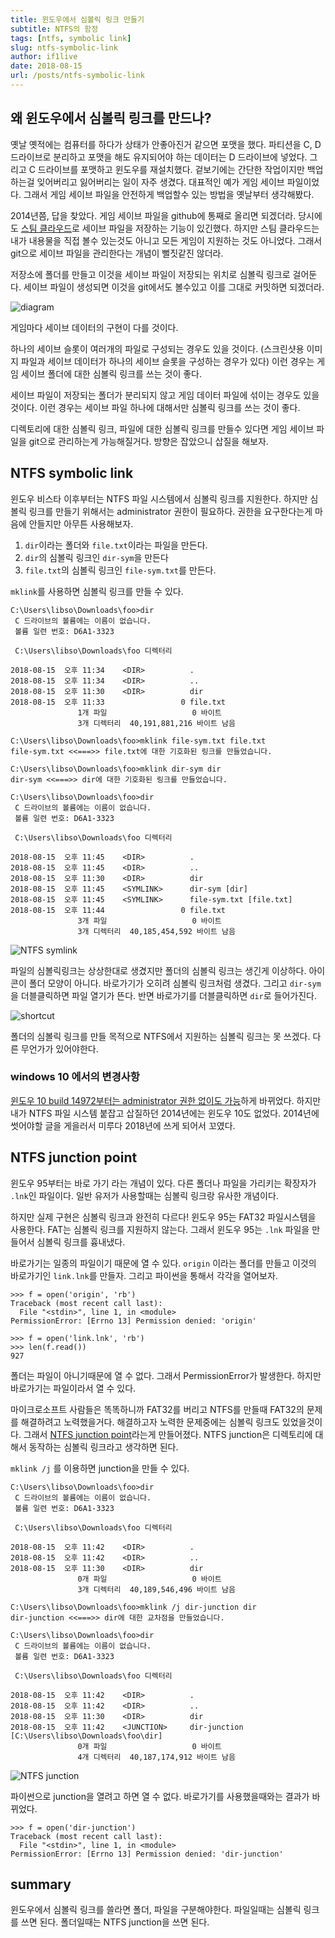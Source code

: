 ```yaml
---
title: 윈도우에서 심볼릭 링크 만들기
subtitle: NTFS의 함정
tags: [ntfs, symbolic link]
slug: ntfs-symbolic-link
author: if1live
date: 2018-08-15
url: /posts/ntfs-symbolic-link
---
```



## 왜 윈도우에서 심볼릭 링크를 만드나?
옛날 옛적에는 컴퓨터를 하다가 상태가 안좋아진거 같으면 포맷을 했다. 
파티션을 C, D 드라이브로 분리하고 포맷을 해도 유지되어야 하는 데이터는 D 드라이브에 넣었다.
그리고 C 드라이브를 포맷하고 윈도우를 재설치했다.
겉보기에는 간단한 작업이지만 백업하는걸 잊어버리고 잃어버리는 일이 자주 생겼다.
대표적인 예가 게임 세이브 파일이었다.
그래서 게임 세이브 파일을 안전하게 백업할수 있는 방법을 옛날부터 생각해봤다.

2014년쯤, 답을 찾았다.
게임 세이브 파일을 github에 통째로 올리면 되겠더라.
당시에도 [스팀 클라우드][steam-cloud]로 세이브 파일을 저장하는 기능이 있긴했다.
하지만 스팀 클라우드는 내가 내용물을 직접 볼수 있는것도 아니고 모든 게임이 지원하는 것도 아니었다.
그래서 git으로 세이브 파일을 관리한다는 개념이 뻘짓같진 않더라.

저장소에 폴더를 만들고 이것을 세이브 파일이 저장되는 위치로 심볼릭 링크로 걸어둔다.
세이브 파일이 생성되면 이것을 git에서도 볼수있고 이를 그대로 커밋하면 되겠더라.

![diagram]({attach}/ntfs-symbolic-link/game-save-files.png)

게임마다 세이브 데이터의 구현이 다를 것이다.

하나의 세이브 슬롯이 여러개의 파일로 구성되는 경우도 있을 것이다.
(스크린샷용 이미지 파일과 세이브 데이터가 하나의 세이브 슬롯을 구성하는 경우가 있다)
이런 경우는 게임 세이브 폴더에 대한 심볼릭 링크를 쓰는 것이 좋다.

세이브 파일이 저장되는 폴더가 분리되지 않고 게임 데이터 파일에 섞이는 경우도 있을것이다.
이런 경우는 세이브 파일 하나에 대해서만 심볼릭 링크를 쓰는 것이 좋다.

디렉토리에 대한 심볼릭 링크, 파일에 대한 심볼릭 링크를 만들수 있다면 게임 세이브 파일을 git으로 관리하는게 가능해질거다.
방향은 잡았으니 삽질을 해보자.

<!--adsense-->

## NTFS symbolic link
윈도우 비스타 이후부터는 NTFS 파일 시스템에서 심볼릭 링크를 지원한다.
하지만 심볼릭 링크를 만들기 위해서는 administrator 권한이 필요하다.
권한을 요구한다는게 마음에 안들지만 아무튼 사용해보자.

1. `dir`이라는 폴더와 `file.txt`이라는 파일을 만든다.
1. `dir`의 심볼릭 링크인 `dir-sym`을 만든다
3. `file.txt`의 심볼릭 링크인 `file-sym.txt`를 만든다.

`mklink`를 사용하면 심볼릭 링크를 만들 수 있다.

```
C:\Users\libso\Downloads\foo>dir
 C 드라이브의 볼륨에는 이름이 없습니다.
 볼륨 일련 번호: D6A1-3323

 C:\Users\libso\Downloads\foo 디렉터리

2018-08-15  오후 11:34    <DIR>          .
2018-08-15  오후 11:34    <DIR>          ..
2018-08-15  오후 11:30    <DIR>          dir
2018-08-15  오후 11:33                 0 file.txt
               1개 파일                   0 바이트
               3개 디렉터리  40,191,881,216 바이트 남음

C:\Users\libso\Downloads\foo>mklink file-sym.txt file.txt
file-sym.txt <<===>> file.txt에 대한 기호화된 링크를 만들었습니다.

C:\Users\libso\Downloads\foo>mklink dir-sym dir
dir-sym <<===>> dir에 대한 기호화된 링크를 만들었습니다.

C:\Users\libso\Downloads\foo>dir
 C 드라이브의 볼륨에는 이름이 없습니다.
 볼륨 일련 번호: D6A1-3323

 C:\Users\libso\Downloads\foo 디렉터리

2018-08-15  오후 11:45    <DIR>          .
2018-08-15  오후 11:45    <DIR>          ..
2018-08-15  오후 11:30    <DIR>          dir
2018-08-15  오후 11:45    <SYMLINK>      dir-sym [dir]
2018-08-15  오후 11:45    <SYMLINK>      file-sym.txt [file.txt]
2018-08-15  오후 11:44                 0 file.txt
               3개 파일                   0 바이트
               3개 디렉터리  40,185,454,592 바이트 남음
```

![NTFS symlink]({attach}/ntfs-symbolic-link/ntfs-symlink.png)

파일의 심볼릭링크는 상상한대로 생겼지만 폴더의 심볼릭 링크는 생긴게 이상하다.
아이콘이 폴더 모양이 아니다. 바로가기가 오히려 심볼릭 링크처럼 생겼다.
그리고 `dir-sym`을 더블클릭하면 파일 열기가 뜬다. 반면 바로가기를 더블클릭하면 `dir`로 들어가진다.

![shortcut]({attach}/ntfs-symbolic-link/ntfs-shortcut.png)

폴더의 심볼릭 링크를 만들 목적으로 NTFS에서 지원하는 심볼릭 링크는 못 쓰겠다. 
다른 무언가가 있어야한다.

### windows 10 에서의 변경사항

[윈도우 10 build 14972부터는 administrator 권한 없이도 가능][blog-symlink-win10]하게 바뀌었다.
하지만 내가 NTFS 파일 시스템 붙잡고 삽질하던 2014년에는 윈도우 10도 없었다.
2014년에 썻어야할 글을 게을러서 미루다 2018년에 쓰게 되어서 꼬였다.

## NTFS junction point

윈도우 95부터는 바로 가기 라는 개념이 있다. 
다른 폴더나 파일을 가리키는 확장자가 `.lnk`인 파일이다.
일반 유저가 사용할때는 심볼릭 링크랑 유사한 개념이다.

하지만 실제 구현은 심볼릭 링크과 완전히 다르다!
윈도우 95는 FAT32 파일시스템을 사용한다.
FAT는 심볼릭 링크를 지원하지 않는다.
그래서 윈도우 95는 `.lnk` 파일을 만들어서 심볼릭 링크를 흉내냈다.

바로가기는 일종의 파일이기 때문에 열 수 있다.
`origin` 이라는 폴더를 만들고 이것의 바로가기인 `link.lnk`를 만들자.
그리고 파이썬을 통해서 각각을 열어보자.

```
>>> f = open('origin', 'rb')
Traceback (most recent call last):
  File "<stdin>", line 1, in <module>
PermissionError: [Errno 13] Permission denied: 'origin'
```

```
>>> f = open('link.lnk', 'rb')
>>> len(f.read())
927
```

폴더는 파일이 아니기때문에 열 수 없다.
그래서 PermissionError가 발생한다.
하지만 바로가기는 파일이라서 열 수 있다.

마이크로소프트 사람들은 똑똑하니까 FAT32를 버리고 NTFS를 만들때 FAT32의 문제를 해결하려고 노력했을거다.
해결하고자 노력한 문제중에는 심볼릭 링크도 있었을것이다.
그래서 [NTFS junction point][wiki-junction]라는게 만들어졌다.
NTFS junction은 디렉토리에 대해서 동작하는 심볼릭 링크라고 생각하면 된다.

`mklink /j` 를 이용하면 junction을 만들 수 있다.

```
C:\Users\libso\Downloads\foo>dir
 C 드라이브의 볼륨에는 이름이 없습니다.
 볼륨 일련 번호: D6A1-3323

 C:\Users\libso\Downloads\foo 디렉터리

2018-08-15  오후 11:42    <DIR>          .
2018-08-15  오후 11:42    <DIR>          ..
2018-08-15  오후 11:30    <DIR>          dir
               0개 파일                   0 바이트
               3개 디렉터리  40,189,546,496 바이트 남음

C:\Users\libso\Downloads\foo>mklink /j dir-junction dir
dir-junction <<===>> dir에 대한 교차점을 만들었습니다.

C:\Users\libso\Downloads\foo>dir
 C 드라이브의 볼륨에는 이름이 없습니다.
 볼륨 일련 번호: D6A1-3323

 C:\Users\libso\Downloads\foo 디렉터리

2018-08-15  오후 11:42    <DIR>          .
2018-08-15  오후 11:42    <DIR>          ..
2018-08-15  오후 11:30    <DIR>          dir
2018-08-15  오후 11:42    <JUNCTION>     dir-junction [C:\Users\libso\Downloads\foo\dir]
               0개 파일                   0 바이트
               4개 디렉터리  40,187,174,912 바이트 남음
```

![NTFS junction]({attach}/ntfs-symbolic-link/ntfs-junction.png)

파이썬으로 junction을 열려고 하면 열 수 없다.
바로가기를 사용했을때와는 결과가 바뀌었다.

```
>>> f = open('dir-junction')
Traceback (most recent call last):
  File "<stdin>", line 1, in <module>
PermissionError: [Errno 13] Permission denied: 'dir-junction'
```

## summary
윈도우에서 심볼릭 링크를 쓸라면 폴더, 파일을 구분해야한다.
파일일때는 심볼릭 링크를 쓰면 된다.
폴더일때는 NTFS junction을 쓰면 된다.


[steam-cloud]: https://partner.steamgames.com/doc/features/cloud?l=koreana
[blog-symlink-win10]: https://blogs.windows.com/buildingapps/2016/12/02/symlinks-windows-10/#Ko51LFQ8bjGcBSq1.97
[wiki-junction]: https://en.wikipedia.org/wiki/NTFS_junction_point
